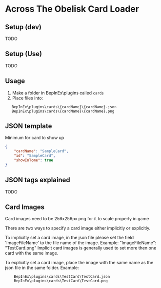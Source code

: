 # Across The Obelisk Card Loader

## Setup (dev)
TODO
## Setup (Use)
TODO
## Usage

 1. Make a folder in BepInEx\plugins called `cards`
 2. Place files into:
 ```
	BepInEx\plugins\cards\{cardName}\{cardName}.json
	BepInEx\plugins\cards\{cardName}\{cardName}.png
```

## JSON template
Minimum for card to show up  
```json
{
	"cardName": "SampleCard",
	"id": "SampleCard",
	"showInTome": true
}
```
## JSON tags explained
TODO

## Card Images

Card images need to be 256x256px png for it to scale properly in game

There are two ways to specify a card image either implicitly or explicitly.

To implicitly set a card image, in the json file please set the field 'ImageFileName' to the file name of the image.
Example: "ImageFileName": "TestCard.png"
Implicit card images is generally used to set more then one card with the same image.

To explicitly set a card image, place the image with the same name as the json file in the same folder.
Example:
```
	BepInEx\plugins\cards\TestCard\TestCard.json
	BepInEx\plugins\cards\TestCard\TestCard.png
```